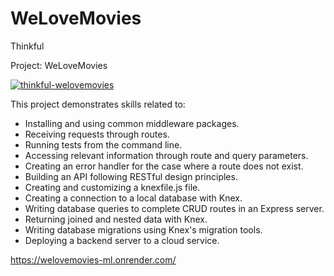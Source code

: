 # WeLoveMovies

Thinkful

Project: WeLoveMovies

<a href="https://ibb.co/v12H4Lx"><img src="https://i.ibb.co/BL8t2TV/thinkful-welovemovies.png" alt="thinkful-welovemovies" border="0"></a><br />

This project demonstrates skills related to:

- Installing and using common middleware packages.
- Receiving requests through routes.
- Running tests from the command line.
- Accessing relevant information through route and query parameters.
- Creating an error handler for the case where a route does not exist.
- Building an API following RESTful design principles.
- Creating and customizing a knexfile.js file.
- Creating a connection to a local database with Knex.
- Writing database queries to complete CRUD routes in an Express server.
- Returning joined and nested data with Knex.
- Writing database migrations using Knex's migration tools.
- Deploying a backend server to a cloud service.

https://welovemovies-ml.onrender.com/
